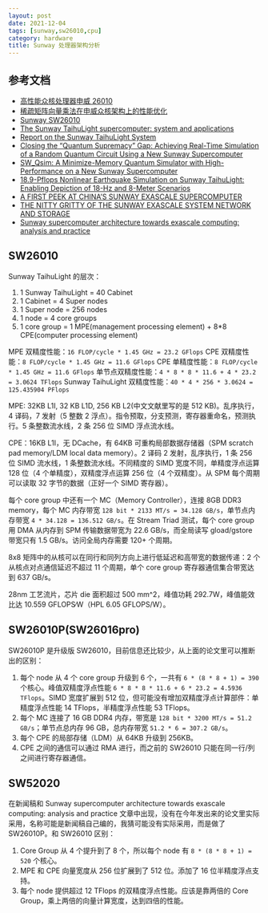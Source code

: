 ```yaml
---
layout: post
date: 2021-12-04
tags: [sunway,sw26010,cpu]
category: hardware
title: Sunway 处理器架构分析
---
```


## 参考文档

- [高性能众核处理器申威 26010](https://crad.ict.ac.cn/CN/10.7544/issn1000-1239.2021.20201041)
- [稀疏矩阵向量乘法在申威众核架构上的性能优化](https://cjc.ict.ac.cn/online/onlinepaper/lyy-202065163512.pdf)
- [Sunway SW26010](https://en.wikipedia.org/wiki/Sunway_SW26010)
- [The Sunway TaihuLight supercomputer: system and applications](https://link.springer.com/content/pdf/10.1007/s11432-016-5588-7.pdf)
- [Report on the Sunway TaihuLight System](https://www.netlib.org/utk/people/JackDongarra/PAPERS/sunway-report-2016.pdf)
- [Closing the “Quantum Supremacy” Gap: Achieving Real-Time Simulation of a Random Quantum Circuit Using a New Sunway Supercomputer](https://dl.acm.org/doi/pdf/10.1145/3458817.3487399)
- [SW_Qsim: A Minimize-Memory Quantum Simulator with High-Performance on a New Sunway Supercomputer](https://dl.acm.org/doi/pdf/10.1145/3458817.3476161)
- [18.9-Pflops Nonlinear Earthquake Simulation on Sunway TaihuLight: Enabling Depiction of 18-Hz and 8-Meter Scenarios](https://dl.acm.org/doi/pdf/10.1145/3126908.3126910)
- [A FIRST PEEK AT CHINA’S SUNWAY EXASCALE SUPERCOMPUTER](https://www.nextplatform.com/2021/02/10/a-sneak-peek-at-chinas-sunway-exascale-supercomputer/)
- [THE NITTY GRITTY OF THE SUNWAY EXASCALE SYSTEM NETWORK AND STORAGE](https://www.nextplatform.com/2021/03/10/the-nitty-gritty-of-the-sunway-exascale-system-network-and-storage/)
- [Sunway supercomputer architecture towards exascale computing: analysis and practice](https://www.sciengine.com/publisher/scp/journal/SCIS/64/4/10.1007/s11432-020-3104-7?slug=fulltext)

## SW26010

Sunway TaihuLight 的层次：

1. 1 Sunway TaihuLight = 40 Cabinet
2. 1 Cabinet = 4 Super nodes
3. 1 Super node = 256 nodes
4. 1 node = 4 core groups
5. 1 core group = 1 MPE(management processing element) + 8*8 CPE(computer processing element)

MPE 双精度性能：`16 FLOP/cycle * 1.45 GHz = 23.2 GFlops`
CPE 双精度性能：`8 FLOP/cycle * 1.45 GHz = 11.6 GFlops`
CPE 单精度性能：`8 FLOP/cycle * 1.45 GHz = 11.6 GFlops`
单节点双精度性能：`4 * 8 * 8 * 11.6 + 4 * 23.2 = 3.0624 TFlops`
Sunway TaihuLight 双精度性能：`40 * 4 * 256 * 3.0624 = 125.435904 PFlops`

MPE: 32KB L1I, 32 KB L1D, 256 KB L2(中文文献里写的是 512 KB)。乱序执行，4 译码，7 发射（5 整数 2 浮点）。指令预取，分支预测，寄存器重命名，预测执行。5 条整数流水线，2 条 256 位 SIMD 浮点流水线。

CPE：16KB L1I，无 DCache，有 64KB 可重构局部数据存储器（SPM scratch pad memory/LDM local data memory）。2 译码 2 发射，乱序执行，1 条 256 位 SIMD 流水线，1 条整数流水线。不同精度的 SIMD 宽度不同，单精度浮点运算 128 位（4 个单精度），双精度浮点运算 256 位（4 个双精度）。从 SPM 每个周期可以读取 32 字节的数据（正好一个 SIMD 寄存器）。

每个 core group 中还有一个 MC（Memory Controller），连接 8GB DDR3 memory，每个 MC 内存带宽 `128 bit * 2133 MT/s = 34.128 GB/s`，单节点内存带宽 `4 * 34.128 = 136.512 GB/s`。在 Stream Triad 测试，每个 core group 用 DMA 从内存到 SPM 传输数据带宽为 22.6 GB/s，而全局读写 gload/gstore 带宽只有 1.5 GB/s。访问全局内存需要 120+ 个周期。

8x8 矩阵中的从核可以在同行和同列方向上进行低延迟和高带宽的数据传递：2 个从核点对点通信延迟不超过 11 个周期，单个 core group 寄存器通信集合带宽达到 637 GB/s。

28nm 工艺流片，芯片 die 面积超过 500 mm^2，峰值功耗 292.7W，峰值能效比达 10.559 GFLOPS∕W（HPL 6.05 GFLOPS/W）。

## SW26010P(SW26016pro)

SW26010P 是升级版 SW26010，目前信息还比较少，从上面的论文里可以推断出的区别：

1. 每个 node 从 4 个 core group 升级到 6 个，一共有 `6 * (8 * 8 + 1) = 390` 个核心。峰值双精度浮点性能 `6 * 8 * 8 * 11.6 + 6 * 23.2 = 4.5936 TFlops`。SIMD 宽度扩展到 512 位，但可能没有增加双精度浮点计算部件：单精度浮点性能 14 TFlops，半精度浮点性能 53 TFlops。
2. 每个 MC 连接了 16 GB DDR4 内存，带宽是 `128 bit * 3200 MT/s = 51.2 GB/s`；单节点总内存 96 GB，总内存带宽 `51.2 * 6 = 307.2 GB/s`。
3. 每个 CPE 的局部存储（LDM）从 64KB 升级到 256KB。
4. CPE 之间的通信可以通过 RMA 进行，而之前的 SW26010 只能在同一行/列之间进行寄存器通信。

## SW52020

在新闻稿和 Sunway supercomputer architecture towards exascale computing: analysis and practice 文章中出现，没有在今年发出来的论文里实际采用，名称可能是新闻稿自己编的，我猜可能没有实际采用，而是做了 SW26010P。和 SW26010 区别：

1. Core Group 从 4 个提升到了 8 个，所以每个 node 有 `8 * (8 * 8 + 1) = 520` 个核心。
2. MPE 和 CPE 向量宽度从 256 位扩展到了 512 位。添加了 16 位半精度浮点支持。
3. 每个 node 提供超过 12 TFlops 的双精度浮点性能。应该是靠两倍的 Core Group，乘上两倍的向量计算宽度，达到四倍的性能。